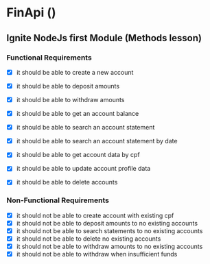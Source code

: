 # FinApi ()

## Ignite NodeJs first Module (Methods lesson)

### Functional Requirements

- [x] it should be able to create a new account
- [x] it should be able to deposit amounts
- [x] it should be able to withdraw amounts
- [x] it should be able to get an account balance
- [x] it should be able to search an account statement
- [x] it should be able to search an account statement by date 
- [x] it should be able to get account data by cpf
- [x] it should be able to update account profile data
- [x] it should be able to delete accounts


### Non-Functional Requirements

- [x] it should not be able to create account with existing cpf
- [x] it should not be able to deposit amounts to no existing accounts 
- [x] it should not be able to search statements to no existing accounts
- [x] it should not be able to delete no existing accounts
- [x] it should not be able to withdraw amounts to no existing accounts
- [x] it should not be able to withdraw when insufficient funds